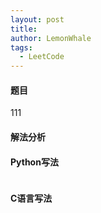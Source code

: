 ```yaml
---
layout: post
title: 
author: LemonWhale
tags:
  - LeetCode
---
```

#### 题目
111
#### 解法分析

#### Python写法
```Python

```
#### C语言写法
```C

```
